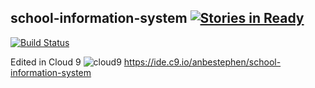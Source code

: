 ## school-information-system  [![Stories in Ready](https://badge.waffle.io/anbestephen/school-information-system.svg?label=ready&title=Ready)](http://waffle.io/anbestephen/school-information-system)


[![Build Status](https://travis-ci.org/anbestephen/school-information-system.svg)](https://travis-ci.org/anbestephen/school-information-system)

Edited in Cloud 9 ![cloud9](https://d6ff1xmuve0sx.cloudfront.net/nc-3.0.2778-61b1e618/static/plugins/c9.profile/static/images/c9-logo.png) https://ide.c9.io/anbestephen/school-information-system